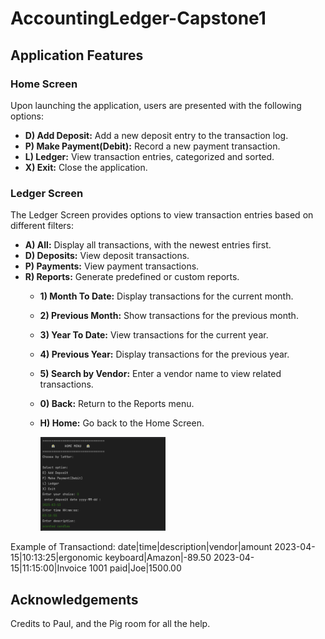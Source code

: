 # AccountingLedger-Capstone1


## Application Features

### Home Screen

Upon launching the application, users are presented with the following options:

- **D) Add Deposit:** Add a new deposit entry to the transaction log.
- **P) Make Payment(Debit):** Record a new payment transaction.
- **L) Ledger:** View transaction entries, categorized and sorted.
- **X) Exit:** Close the application.

### Ledger Screen

The Ledger Screen provides options to view transaction entries based on different filters:

- **A) All:** Display all transactions, with the newest entries first.
- **D) Deposits:** View deposit transactions.
- **P) Payments:** View payment transactions.
- **R) Reports:** Generate predefined or custom reports.
   - **1) Month To Date:** Display transactions for the current month.
   - **2) Previous Month:** Show transactions for the previous month.
   - **3) Year To Date:** View transactions for the current year.
   - **4) Previous Year:** Display transactions for the previous year.
   - **5) Search by Vendor:** Enter a vendor name to view related transactions.
   - **0) Back:** Return to the Reports menu.
   - **H) Home:** Go back to the Home Screen.
 
 
     <img src="cmndline.png" alt="Image Alt Text" style="width:200px; height:150px;">

     
Example of Transactiond: date|time|description|vendor|amount
2023-04-15|10:13:25|ergonomic keyboard|Amazon|-89.50
2023-04-15|11:15:00|Invoice 1001 paid|Joe|1500.00

 ## Acknowledgements
Credits to Paul, and the Pig room for all the help.



